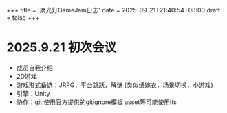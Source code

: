 +++
title = '聚光灯GameJam日志'
date = 2025-09-21T21:40:54+08:00
draft = false
+++
# 2025.9.21 初次会议
- 成员自我介绍   
- 2D游戏   
- 游戏形式备选：JRPG，平台跳跃，解谜 (类似纸嫁衣，场景切换，小游戏)
- 引擎：Unity
- 协作：git 使用官方提供的gitignore模板 asset等可能使用lfs